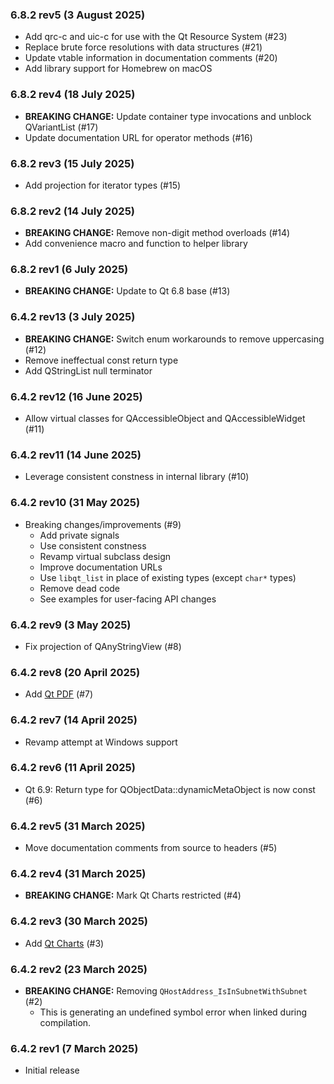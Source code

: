 
### 6.8.2 rev5 (3 August 2025)

* Add qrc-c and uic-c for use with the Qt Resource System (#23)
* Replace brute force resolutions with data structures (#21)
* Update vtable information in documentation comments (#20)
* Add library support for Homebrew on macOS

### 6.8.2 rev4 (18 July 2025)

* **BREAKING CHANGE:** Update container type invocations and unblock QVariantList (#17)
* Update documentation URL for operator methods (#16)

### 6.8.2 rev3 (15 July 2025)

* Add projection for iterator types (#15)

### 6.8.2 rev2 (14 July 2025)

* **BREAKING CHANGE:** Remove non-digit method overloads (#14)
* Add convenience macro and function to helper library

### 6.8.2 rev1 (6 July 2025)

* **BREAKING CHANGE:** Update to Qt 6.8 base (#13)

### 6.4.2 rev13 (3 July 2025)

* **BREAKING CHANGE:** Switch enum workarounds to remove uppercasing (#12)
* Remove ineffectual const return type
* Add QStringList null terminator

### 6.4.2 rev12 (16 June 2025)

* Allow virtual classes for QAccessibleObject and QAccessibleWidget (#11)

### 6.4.2 rev11 (14 June 2025)

* Leverage consistent constness in internal library (#10)

### 6.4.2 rev10 (31 May 2025)

* Breaking changes/improvements (#9)
  * Add private signals
  * Use consistent constness
  * Revamp virtual subclass design
  * Improve documentation URLs
  * Use `libqt_list` in place of existing types (except `char*` types)
  * Remove dead code
  * See examples for user-facing API changes

### 6.4.2 rev9 (3 May 2025)

* Fix projection of QAnyStringView (#8)

### 6.4.2 rev8 (20 April 2025)

* Add [Qt PDF](https://doc.qt.io/qt-6/qtpdf-index.html) (#7)

### 6.4.2 rev7 (14 April 2025)

* Revamp attempt at Windows support

### 6.4.2 rev6 (11 April 2025)

* Qt 6.9: Return type for QObjectData::dynamicMetaObject is now const (#6)

### 6.4.2 rev5 (31 March 2025)

* Move documentation comments from source to headers (#5)

### 6.4.2 rev4 (31 March 2025)

* **BREAKING CHANGE:** Mark Qt Charts restricted (#4)

### 6.4.2 rev3 (30 March 2025)

* Add [Qt Charts](https://doc.qt.io/qt-6/qtcharts-index.html) (#3)

### 6.4.2 rev2 (23 March 2025)

* **BREAKING CHANGE:** Removing `QHostAddress_IsInSubnetWithSubnet` (#2)
  * This is generating an undefined symbol error when linked during compilation.

### 6.4.2 rev1 (7 March 2025)

* Initial release
